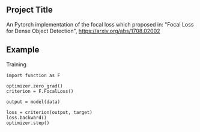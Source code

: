 ## Project Title

An Pytorch implementation of the focal loss which proposed in: 
"Focal Loss for Dense Object Detection", https://arxiv.org/abs/1708.02002
## Example

Training
```
import function as F

optimizer.zero_grad()
criterion = F.FocalLoss()

output = model(data)

loss = criterion(output, target)
loss.backward()
optimizer.step()
```